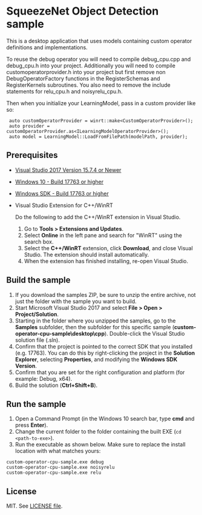 # SqueezeNet Object Detection sample

This is a desktop application that uses models containing custom operator definitions and implementations.

To reuse the debug operator you will need to compile debug_cpu.cpp and debug_cpu.h into your project.
Additionally you will need to compile customoperatorprovider.h into your project but first remove non DebugOperatorFactory functions in the RegisterSchemas and RegisterKernels subroutines.
You also need to remove the include statements for relu_cpu.h and noisyrelu_cpu.h.

Then when you initialize your LearningModel, pass in a custom provider like so:

```
 auto customOperatorProvider = winrt::make<CustomOperatorProvider>();
 auto provider = customOperatorProvider.as<ILearningModelOperatorProvider>();
 auto model = LearningModel::LoadFromFilePath(modelPath, provider);
```

## Prerequisites

- [Visual Studio 2017 Version 15.7.4 or Newer](https://developer.microsoft.com/en-us/windows/downloads)
- [Windows 10 - Build 17763 or higher](https://www.microsoft.com/en-us/software-download/windowsinsiderpreviewiso)
- [Windows SDK - Build 17763 or higher](https://www.microsoft.com/en-us/software-download/windowsinsiderpreviewSDK)
- Visual Studio Extension for C++/WinRT

  Do the following to add the C++/WinRT extension in Visual Studio.
  1. Go to **Tools > Extensions and Updates**. 
  2. Select **Online** in the left pane and search for "WinRT" using the search box.
  3. Select the **C++/WinRT** extension, click **Download**, and close Visual Studio. The extension should install automatically.
  4. When the extension has finished installing, re-open Visual Studio.

## Build the sample

1. If you download the samples ZIP, be sure to unzip the entire archive, not just the folder with the sample you want to build.
2. Start Microsoft Visual Studio 2017 and select **File > Open > Project/Solution**.
3. Starting in the folder where you unzipped the samples, go to the **Samples** subfolder, then the subfolder for this specific sample (**custom-operator-cpu-sample\desktop\cpp**). Double-click the Visual Studio solution file (.sln).
4. Confirm that the project is pointed to the correct SDK that you installed (e.g. 17763). You can do this by right-clicking the project in the **Solution Explorer**, selecting **Properties**, and modifying the **Windows SDK Version**.
5. Confirm that you are set for the right configuration and platform (for example: Debug, x64).
6. Build the solution (**Ctrl+Shift+B**).

## Run the sample

1. Open a Command Prompt (in the Windows 10 search bar, type **cmd** and press **Enter**).
2. Change the current folder to the folder containing the built EXE (`cd <path-to-exe>`).
3. Run the executable as shown below. Make sure to replace the install location with what matches yours:
  ```
  custom-operator-cpu-sample.exe debug
  custom-operator-cpu-sample.exe noisyrelu
  custom-operator-cpu-sample.exe relu
  ```

## License

MIT. See [LICENSE file](https://github.com/Microsoft/Windows-Machine-Learning/blob/master/LICENSE).
